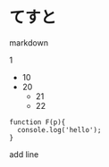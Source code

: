 # てすと


markdown


1
- 10
- 20
  + 21
  + 22

```
function F(p){
  console.log('hello');
}
```

add line
